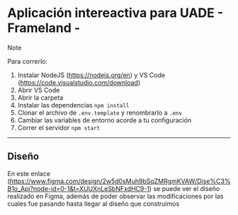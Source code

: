 # Aplicación intereactiva para UADE - Frameland -

> [!NOTE]
> Para correrlo:
> 1. Instalar NodeJS (https://nodejs.org/en) y VS Code (https://code.visualstudio.com/download)
> 2. Abrir VS Code
> 3. Abrir la carpeta
> 4. Instalar las dependencias `npm install`
> 5. Clonar el archivo de `.env.template` y renombrarlo a `.env`
> 6. Cambiar las variables de entorno acorde a tu configuración
> 7. Correr el servidor `npm start`

---

## Diseño
En este enlace (https://www.figma.com/design/2w5d0sMuh9bSqZMRgmKVAW/Dise%C3%B1o_Api?node-id=0-1&t=XUUXnLeSbNFxdHC9-1) se puede ver el diseño realizado en Figma, además de poder observar las modificaciones por las cuales fue pasando hasta llegar al diseño que construimos


